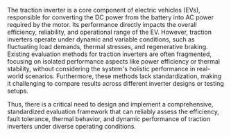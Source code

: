 The traction inverter is a core component of electric vehicles (EVs), responsible for converting the DC power from the battery into AC power required by the motor. Its performance directly impacts the overall efficiency, reliability, and operational range of the EV. However, traction inverters operate under dynamic and variable conditions, such as fluctuating load demands, thermal stresses, and regenerative braking. Existing evaluation methods for traction inverters are often fragmented, focusing on isolated performance aspects like power efficiency or thermal stability, without considering the system's holistic performance in real-world scenarios. Furthermore, these methods lack standardization, making it challenging to compare results across different inverter designs or testing setups.

Thus, there is a critical need to design and implement a comprehensive, standardized evaluation framework that can reliably assess the efficiency, fault tolerance, thermal behavior, and dynamic performance of traction inverters under diverse operating conditions.

